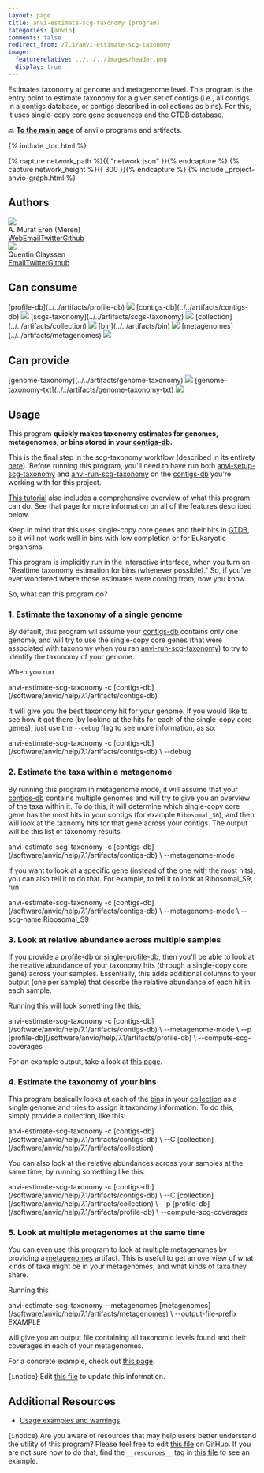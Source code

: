 ```yaml
---
layout: page
title: anvi-estimate-scg-taxonomy [program]
categories: [anvio]
comments: false
redirect_from: /7.1/anvi-estimate-scg-taxonomy
image:
  featurerelative: ../../../images/header.png
  display: true
---
```


Estimates taxonomy at genome and metagenome level. This program is the entry point to estimate taxonomy for a given set of contigs (i.e., all contigs in a contigs database, or contigs described in collections as bins). For this, it uses single-copy core gene sequences and the GTDB database.

🔙 **[To the main page](../../)** of anvi'o programs and artifacts.


{% include _toc.html %}
<div id="svg" class="subnetwork"></div>
{% capture network_path %}{{ "network.json" }}{% endcapture %}
{% capture network_height %}{{ 300 }}{% endcapture %}
{% include _project-anvio-graph.html %}


## Authors

<div class="anvio-person"><div class="anvio-person-info"><div class="anvio-person-photo"><img class="anvio-person-photo-img" src="../../images/authors/meren.jpg" /></div><div class="anvio-person-info-box"><span class="anvio-person-name">A. Murat Eren (Meren)</span><div class="anvio-person-social-box"><a href="http://meren.org" class="person-social" target="_blank"><i class="fa fa-fw fa-home"></i>Web</a><a href="mailto:a.murat.eren@gmail.com" class="person-social" target="_blank"><i class="fa fa-fw fa-envelope-square"></i>Email</a><a href="http://twitter.com/merenbey" class="person-social" target="_blank"><i class="fa fa-fw fa-twitter-square"></i>Twitter</a><a href="http://github.com/meren" class="person-social" target="_blank"><i class="fa fa-fw fa-github"></i>Github</a></div></div></div></div>

<div class="anvio-person"><div class="anvio-person-info"><div class="anvio-person-photo"><img class="anvio-person-photo-img" src="../../images/authors/qclayssen.jpg" /></div><div class="anvio-person-info-box"><span class="anvio-person-name">Quentin Clayssen</span><div class="anvio-person-social-box"><a href="mailto:quentin.clayssen@gmail.com" class="person-social" target="_blank"><i class="fa fa-fw fa-envelope-square"></i>Email</a><a href="http://twitter.com/ClayssenQ" class="person-social" target="_blank"><i class="fa fa-fw fa-twitter-square"></i>Twitter</a><a href="http://github.com/qclayssen" class="person-social" target="_blank"><i class="fa fa-fw fa-github"></i>Github</a></div></div></div></div>



## Can consume


<p style="text-align: left" markdown="1"><span class="artifact-r">[profile-db](../../artifacts/profile-db) <img src="../../images/icons/DB.png" class="artifact-icon-mini" /></span> <span class="artifact-r">[contigs-db](../../artifacts/contigs-db) <img src="../../images/icons/DB.png" class="artifact-icon-mini" /></span> <span class="artifact-r">[scgs-taxonomy](../../artifacts/scgs-taxonomy) <img src="../../images/icons/CONCEPT.png" class="artifact-icon-mini" /></span> <span class="artifact-r">[collection](../../artifacts/collection) <img src="../../images/icons/COLLECTION.png" class="artifact-icon-mini" /></span> <span class="artifact-r">[bin](../../artifacts/bin) <img src="../../images/icons/BIN.png" class="artifact-icon-mini" /></span> <span class="artifact-r">[metagenomes](../../artifacts/metagenomes) <img src="../../images/icons/TXT.png" class="artifact-icon-mini" /></span></p>


## Can provide


<p style="text-align: left" markdown="1"><span class="artifact-p">[genome-taxonomy](../../artifacts/genome-taxonomy) <img src="../../images/icons/CONCEPT.png" class="artifact-icon-mini" /></span> <span class="artifact-p">[genome-taxonomy-txt](../../artifacts/genome-taxonomy-txt) <img src="../../images/icons/TXT.png" class="artifact-icon-mini" /></span></p>


## Usage


This program **quickly makes taxonomy estimates for genomes, metagenomes, or bins stored in your <span class="artifact-n">[contigs-db](/software/anvio/help/7.1/artifacts/contigs-db)</span>.**

This is the final step in the scg-taxonomy workflow (described in its entirety [here](http://merenlab.org/2019/10/08/anvio-scg-taxonomy/)). Before running this program, you'll need to have run both <span class="artifact-n">[anvi-setup-scg-taxonomy](/software/anvio/help/7.1/programs/anvi-setup-scg-taxonomy)</span> and <span class="artifact-n">[anvi-run-scg-taxonomy](/software/anvio/help/7.1/programs/anvi-run-scg-taxonomy)</span> on the <span class="artifact-n">[contigs-db](/software/anvio/help/7.1/artifacts/contigs-db)</span> you're working with for this project. 

[This tutorial](http://merenlab.org/2019/10/08/anvio-scg-taxonomy/#estimating-taxonomy-in-the-terminal) also includes a comprehensive overview of what this program can do. See that page for more information on all of the features described below. 

Keep in mind that this uses single-copy core genes and their hits in  [GTDB](https://gtdb.ecogenomic.org/), so it will not work well in bins with low completion or for Eukaryotic organisms. 

This program is implicitly run in the interactive interface, when you turn on "Realtime taxonomy estimation for bins (whenever possible)." So, if you've ever wondered where those estimates were coming from, now you know. 

So, what can this program do?

### 1. Estimate the taxonomy of a single genome

By default, this program wll assume your <span class="artifact-n">[contigs-db](/software/anvio/help/7.1/artifacts/contigs-db)</span> contains only one genome, and will try to use the single-copy core genes (that were associated with taxonomy when you ran <span class="artifact-n">[anvi-run-scg-taxonomy](/software/anvio/help/7.1/programs/anvi-run-scg-taxonomy)</span>) to try to identify the taxonomy of your genome. 

When you run 

<div class="codeblock" markdown="1">
anvi&#45;estimate&#45;scg&#45;taxonomy &#45;c <span class="artifact&#45;n">[contigs&#45;db](/software/anvio/help/7.1/artifacts/contigs&#45;db)</span>
</div>

It will give you the best taxonomy hit for your genome. If you would like to see how it got there (by looking at the hits for each of the single-copy core genes), just use the `--debug` flag to see more information, as so: 

<div class="codeblock" markdown="1">
anvi&#45;estimate&#45;scg&#45;taxonomy &#45;c <span class="artifact&#45;n">[contigs&#45;db](/software/anvio/help/7.1/artifacts/contigs&#45;db)</span> \
                           &#45;&#45;debug 
</div>

### 2. Estimate the taxa within a metagenome 

By running this program in metagenome mode, it will assume that your <span class="artifact-n">[contigs-db](/software/anvio/help/7.1/artifacts/contigs-db)</span> contains multiple genomes and will try to give you an overview of the taxa within it. To do this, it will determine which single-copy core gene has the most hits in your contigs (for example `Ribosomal_S6`), and then will look at the taxnomy hits for that gene across your contigs. The output will be this list of taxonomy results. 

<div class="codeblock" markdown="1">
anvi&#45;estimate&#45;scg&#45;taxonomy &#45;c <span class="artifact&#45;n">[contigs&#45;db](/software/anvio/help/7.1/artifacts/contigs&#45;db)</span> \
                           &#45;&#45;metagenome&#45;mode 
</div>

If you want to look at a specific gene (instead of the one with the most hits), you can also tell it to do that. For example, to tell it to look at Ribosomal_S9, run

<div class="codeblock" markdown="1">
anvi&#45;estimate&#45;scg&#45;taxonomy &#45;c <span class="artifact&#45;n">[contigs&#45;db](/software/anvio/help/7.1/artifacts/contigs&#45;db)</span> \
                           &#45;&#45;metagenome&#45;mode  \
                           &#45;&#45;scg&#45;name Ribosomal_S9
</div>

### 3. Look at relative abundance across multiple samples 

If you provide a <span class="artifact-n">[profile-db](/software/anvio/help/7.1/artifacts/profile-db)</span> or <span class="artifact-n">[single-profile-db](/software/anvio/help/7.1/artifacts/single-profile-db)</span>, then you'll be able to look at the relative abundance of your taxonomy hits (through a single-copy core gene) across your samples. Essentially, this adds additional columns to your output (one per sample) that descrbe the relative abundance of each hit in each sample. 

Running this will look something like this, 
<div class="codeblock" markdown="1">
anvi&#45;estimate&#45;scg&#45;taxonomy &#45;c <span class="artifact&#45;n">[contigs&#45;db](/software/anvio/help/7.1/artifacts/contigs&#45;db)</span> \
                           &#45;&#45;metagenome&#45;mode  \
                           &#45;&#45;p <span class="artifact&#45;n">[profile&#45;db](/software/anvio/help/7.1/artifacts/profile&#45;db)</span> \
                           &#45;&#45;compute&#45;scg&#45;coverages
</div>

For an example output, take a look at [this page](http://merenlab.org/2019/10/08/anvio-scg-taxonomy/#contigs-db--profile-db).

### 4. Estimate the taxonomy of your bins 

This program basically looks at each of the <span class="artifact-n">[bin](/software/anvio/help/7.1/artifacts/bin)</span>s in your <span class="artifact-n">[collection](/software/anvio/help/7.1/artifacts/collection)</span> as a single genome and tries to assign it taxonomy information. To do this, simply provide a collection, like this:

<div class="codeblock" markdown="1">
anvi&#45;estimate&#45;scg&#45;taxonomy &#45;c <span class="artifact&#45;n">[contigs&#45;db](/software/anvio/help/7.1/artifacts/contigs&#45;db)</span> \
                           &#45;&#45;C <span class="artifact&#45;n">[collection](/software/anvio/help/7.1/artifacts/collection)</span>
</div>

You can also look at the relative abundances across your samples at the same time, by running something like this: 

<div class="codeblock" markdown="1">
anvi&#45;estimate&#45;scg&#45;taxonomy &#45;c <span class="artifact&#45;n">[contigs&#45;db](/software/anvio/help/7.1/artifacts/contigs&#45;db)</span> \
                           &#45;&#45;C <span class="artifact&#45;n">[collection](/software/anvio/help/7.1/artifacts/collection)</span>  \
                           &#45;&#45;p <span class="artifact&#45;n">[profile&#45;db](/software/anvio/help/7.1/artifacts/profile&#45;db)</span> \
                           &#45;&#45;compute&#45;scg&#45;coverages
</div>

### 5. Look at multiple metagenomes at the same time

You can even use this program to look at multiple metagenomes by providing a <span class="artifact-n">[metagenomes](/software/anvio/help/7.1/artifacts/metagenomes)</span> artifact. This is useful to get an overview of what kinds of taxa might be in your metagenomes, and what kinds of taxa they share. 

Running this

<div class="codeblock" markdown="1">
anvi&#45;estimate&#45;scg&#45;taxonomy &#45;&#45;metagenomes <span class="artifact&#45;n">[metagenomes](/software/anvio/help/7.1/artifacts/metagenomes)</span> \
                           &#45;&#45;output&#45;file&#45;prefix EXAMPLE
</div>

will give you an output file containing all taxonomic levels found and their coverages in each of your metagenomes. 

For a concrete example, check out [this page](http://merenlab.org/2019/10/08/anvio-scg-taxonomy/#many-contigs-dbs-for-many-metagenomes). 


{:.notice}
Edit [this file](https://github.com/merenlab/anvio/tree/master/anvio/docs/programs/anvi-estimate-scg-taxonomy.md) to update this information.


## Additional Resources


* [Usage examples and warnings](http://merenlab.org/scg-taxonomy)


{:.notice}
Are you aware of resources that may help users better understand the utility of this program? Please feel free to edit [this file](https://github.com/merenlab/anvio/tree/master/bin/anvi-estimate-scg-taxonomy) on GitHub. If you are not sure how to do that, find the `__resources__` tag in [this file](https://github.com/merenlab/anvio/blob/master/bin/anvi-interactive) to see an example.
